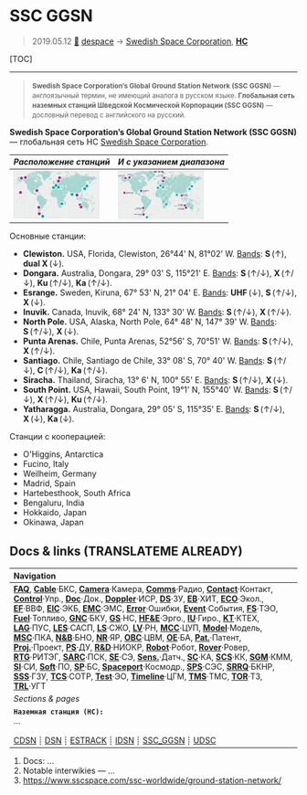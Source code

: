 # SSC GGSN
> 2019.05.12 [🚀](../index/index.md) [despace](index.md) → [Swedish Space Corporation](swedish_sc.md), **[НС](scs.md)**

[TOC]

---

> <small>**Swedish Space Corporation’s Global Ground Station Network (SSC GGSN)** — англоязычный термин, не имеющий аналога в русском языке. **Глобальная сеть наземных станций Шведской Космической Корпорации (SSC GGSN)** — дословный перевод с английского на русский.</small>

**Swedish Space Corporation’s Global Ground Station Network (SSC GGSN)** — глобальная сеть НС [Swedish Space Corporation](swedish_sc.md).

|*Расположение станций*|*И с указанием диапазона*|
|:--|:--|
|[![](f/gs/ssc_ggsn_thumb.jpg)](f/gs/ssc_ggsn.png)|[![](f/gs/ssc_ggsn_band_thumb.jpg)](f/gs/ssc_ggsn_band.png)|

Основные станции:

   - **Clewiston.** USA, Florida, Clewiston, 26°44' N, 81°02' W. [Bands](rf.md): **S** (↑), **dual X** (↓).
   - **Dongara.** Australia, Dongara, 29° 03' S, 115°21' E. [Bands](rf.md): **S** (↑/↓), **X** (↑/↓), **Ku** (↑/↓), **Ka** (↑/↓).
   - **Esrange.** Sweden, Kiruna, 67° 53' N, 21° 04' E. [Bands](rf.md): **UHF** (↓), **S** (↑/↓), **X** (↓).
   - **Inuvik.** Canada, Inuvik, 68° 24' N, 133° 30' W. [Bands](rf.md): **S** (↑/↓), **X** (↑/↓).
   - **North Pole.** USA, Alaska, North Pole, 64° 48' N, 147° 39' W. [Bands](rf.md): **S** (↑/↓), **X** (↓).
   - **Punta Arenas.** Chile, Punta Arenas, 52°56' S, 70°51' W. [Bands](rf.md): **S** (↑/↓), **X** (↑/↓).
   - **Santiago.** Chile, Santiago de Chile, 33° 08' S, 70° 40' W. [Bands](rf.md): **S** (↑/↓), **C** (↑/↓), **Ka** (↑/↓).
   - **Siracha.** Thailand, Siracha, 13° 6' N, 100° 55' E. [Bands](rf.md): **S** (↑/↓), **X** (↓).
   - **South Point.** USA, Hawaii, South Point, 19°1' N, 155°40' W. [Bands](rf.md): **S** (↑/↓), **X** (↑/↓), **Ku** (↑/↓).
   - **Yatharagga.** Australia, Dongara, 29° 05' S, 115°35' E. [Bands](rf.md): **S** (↑/↓), **X** (↓), **Ka** (↓).

Станции с кооперацией:

   - O'Higgins, Antarctica
   - Fucino, Italy
   - Weilheim, Germany
   - Madrid, Spain
   - Hartebesthook, South Africa
   - Bengaluru, India
   - Hokkaido, Japan
   - Okinawa, Japan



<p style="page-break-after:always"> </p>

## Docs & links (TRANSLATEME ALREADY)
|Navigation|
|:--|
|**[FAQ](faq.md)**, **[Cable](cable.md)**·БКС, **[Camera](cam.md)**·Камера, **[Comms](comms.md)**·Радио, **[Contact](contact.md)**·Контакт, **[Control](control.md)**·Упр., **[Doc](doc.md)**·Док., **[Doppler](doppler.md)**·ИСР, **[DS](ds.md)**·ЗУ, **[EB](eb.md)**·ХИТ, **[ECO](ecology.md)**·Экол., **[EF](ef.md)**·ВВФ, **[ElC](elc.md)**·ЭКБ, **[EMC](emc.md)**·ЭМС, **[Error](error.md)**·Ошибки, **[Event](event.md)**·События, **[FS](fs.md)**·ТЭО, **[Fuel](fuel.md)**·Топливо, **[GNC](gnc.md)**·БКУ, **[GS](scs.md)**·НС, **[HF&E](hfe.md)**·Эрго., **[IU](iu.md)**·Гиро., **[KT](kt.md)**·КТЕХ, **[LAG](lag.md)**·ПУC, **[LES](les.md)**·САСП, **[LS](ls.md)**·СЖО, **[LV](lv.md)**·РН, **[MCC](mcc.md)**·ЦУП, **[Model](model.md)**·Модель, **[MSC](sc.md)**·ПКА, **[N&B](nnb.md)**·БНО, **[NR](nr.md)**·ЯР, **[OBC](obc.md)**·ЦВМ, **[OE](oe.md)**·БА, **[Pat.](патент.md)**·Патент, **[Proj.](project.md)**·Проект, **[PS](ps.md)**·ДУ, **[R&D](rnd.md)**·НИОКР, **[Robot](robotics.md)**·Робот, **[Rover](rover.md)**·Ровер, **[RTG](rtg.md)**·РИТЭГ, **[SARC](sarc.md)**·ПСК, **[SE](se.md)**·СЭ, **[Sens.](sensor.md)**·Датч., **[SC](sc.md)**·КА, **[SCS](scs.md)**·КК, **[SGM](sgm.md)**·КММ, **[SI](si.md)**·СИ, **[Soft](soft.md)**·ПО, **[SP](sp.md)**·БС, **[Spaceport](spaceport.md)**·Космодр., **[SPS](sps.md)**·СЭС, **[SRRQ](srrq.md)**·БКНР, **[SSS](sss.md)**·ГЗУ, **[TCS](tcs.md)**·СОТР, **[Test](test.md)**·ЭО, **[Timeline](timeline.md)**·ЦГМ, **[TMS](tms.md)**·ТМС, **[TOR](tor.md)**·ТЗ, **[TRL](trl.md)**·УГТ|
|*Sections & pages*|
|**`Наземная станция (НС):`**<br> … <br><br> [CDSN](cdsn.md) ┊ [DSN](dsn.md) ┊ [ESTRACK](estrack.md) ┊ [IDSN](idsn.md) ┊ [SSC_GGSN](ssc_ggsn.md) ┊ [UDSC](udsc.md)|

   1. Docs: …
   1. Notable interwikies — …
   1. <https://www.sscspace.com/ssc-worldwide/ground-station-network/>

